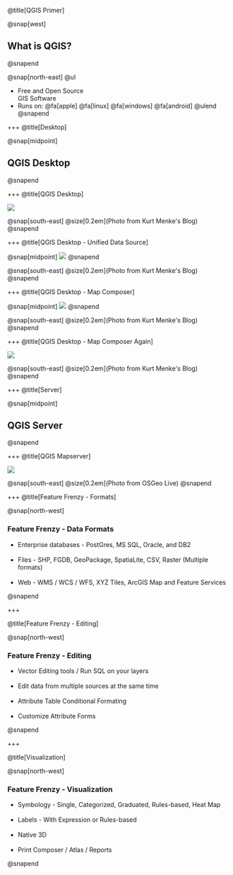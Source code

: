 @title[QGIS Primer]

@snap[west]
<h2>What is QGIS?</h2>
@snapend

@snap[north-east]
@ul
- Free and Open Source<br>GIS Software
- Runs on:
@fa[apple] @fa[linux] @fa[windows] @fa[android]
@ulend
@snapend

+++
@title[Desktop]

@snap[midpoint]
<h2>QGIS Desktop</h2>
@snapend

+++
@title[QGIS Desktop]

![](./assets/images/QGIS3red.jpg)

@snap[south-east]
@size[0.2em](Photo from Kurt Menke's Blog)
@snapend

+++
@title[QGIS Desktop - Unified Data Source]

@snap[midpoint]
![](./assets/images/DataSourceManager.gif)
@snapend

@snap[south-east]
@size[0.2em](Photo from Kurt Menke's Blog)
@snapend

+++
@title[QGIS Desktop - Map Composer]

@snap[midpoint]
![](./assets/images/MapComposer1.png)
@snapend

@snap[south-east]
@size[0.2em](Photo from Kurt Menke's Blog)
@snapend

+++
@title[QGIS Desktop - Map Composer Again]

![](./assets/images/MapComposer2.png)

@snap[south-east]
@size[0.2em](Photo from Kurt Menke's Blog)
@snapend

+++
@title[Server]

@snap[midpoint]
<h2>QGIS Server</h2>
@snapend

+++
@title[QGIS Mapserver]

![](./assets/images/QGISMapserver.jpg)

@snap[south-east]
@size[0.2em](Photo from OSGeo Live)
@snapend

+++
@title[Feature Frenzy - Formats]

@snap[north-west]
<h3>Feature Frenzy - Data Formats</h3>
<ul>
  <li>Enterprise databases - PostGres, MS SQL, Oracle, and DB2</li>
  </br>
  <li>Files - SHP, FGDB, GeoPackage, SpatiaLite, CSV, Raster (Multiple formats)</li>
  </br>
  <li>Web - WMS / WCS / WFS, XYZ Tiles, ArcGIS Map and Feature Services</li>
</ul>

@snapend

+++

@title[Feature Frenzy - Editing]

@snap[north-west]
<h3>Feature Frenzy - Editing</h3>

<ul>
  <li>Vector Editing tools / Run SQL on your layers</li>
  </br>
  <li>Edit data from multiple sources at the same time</li>
  </br>
  <li>Attribute Table Conditional Formating</li>
  </br>
  <li>Customize Attribute Forms</li>
</ul>

@snapend

+++

@title[Visualization]

@snap[north-west]
<h3>Feature Frenzy - Visualization</h3>
<ul>
  <li>Symbology - Single, Categorized, Graduated, Rules-based, Heat Map</li>
  </br>
  <li>Labels - With Expression or Rules-based</li>
  </br>
  <li>Native 3D</li>
  </br>
  <li>Print Composer / Atlas / Reports</li>
</ul>

@snapend